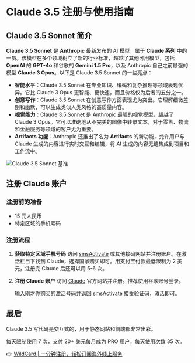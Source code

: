 # Claude 3.5 注册与使用指南

## Claude 3.5 Sonnet 简介

**Claude 3.5 Sonnet** 是 **Anthropic** 最新发布的 AI 模型，属于 **Claude 系列** 中的一员。该模型在多个领域树立了新的行业标准，超越了其他可用模型，包括 **OpenAI** 的 **GPT-4o** 和谷歌的 **Gemini 1.5 Pro**，以及 Anthropic 自己之前最强的模型 **Claude 3 Opus**。以下是 Claude 3.5 Sonnet 的一些亮点：

- **智能水平**：Claude 3.5 Sonnet 在专业知识、编码和复杂推理等领域表现优异。它比 Claude 3 Opus 更智能、更快速，而且价格仅为后者的五分之一。
- **创意写作**：Claude 3.5 Sonnet 在创意写作方面表现尤为突出。它理解细微差别和幽默，可以生成类似人类风格的高质量内容。
- **视觉能力**：Claude 3.5 Sonnet 是 Anthropic 最强的视觉模型，超越了 Claude 3 Opus。它可以准确地从不完美的图像中转录文本，对于零售、物流和金融服务等领域的客户尤为重要。
- **Artifacts 功能**：Anthropic 还推出了名为 **Artifacts** 的新功能，允许用户与 Claude 生成的内容进行实时交互和编辑，将 AI 生成的内容无缝集成到项目和工作流中。

![Claude 3.5 Sonnet 基准](&w=3840&q=75)

## 注册 Claude 账户

### 注册前的准备

- 15 元人民币
- 特定区域的手机号码

### 注册流程

1. **获取特定区域手机号码**
   访问 [smsActivate](https://bbtdd.com/WildCard) 或其他接码网站并注册账户。在激活栏目下找到 Claude，选择国家购买即可。用支付宝付款最低限制为 2 美元，注册完 Claude 后还可以用 5-6 次。

   

   

2. **注册 Claude 账户**
   访问 [Claude](https://claude.ai/) 官方网站并注册。推荐使用谷歌账号登录。

   

   输入刚才你购买的激活号码并返回 [smsActivate](https://bbtdd.com/WildCard) 接受验证码，激活即可。

## 最后

Claude 3.5 写代码是交互式的，用于静态网站和前端都非常出彩。



每天限制使用 7 次，支付 20+ 美元每月成为 PRO 用户，每天使用次数 35 次。

👉 [WildCard | 一分钟注册，轻松订阅海外线上服务](https://bbtdd.com/WildCard)